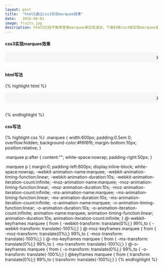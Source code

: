 ```yaml
---
layout: post
title:  "html5通过css3实现marquee效果"
date:   2016-08-01
image: fruits.jpg
description: html5已经不推荐使用marquee来实现滚动，下面利用css3来实现marquee滚动效果
---
```


#### css3实现marquee效果
<style>
.marquee {
    width: 100%;
    padding: 0.5em 0;
    margin: 0 auto;
    overflow: hidden;
    background-color: #f6f6f6;
    margin-bottom: 30px;
    position: relative;
    text-align: left;
}

.marquee p:after {
    content: "";
    white-space: nowrap;
    padding-right: 50px;
}

.marquee p {
    margin: 0;
    padding-left: 100%;
    display: inline-block;
    white-space: nowrap;
    -webkit-animation-name: marquee;
    -webkit-animation-timing-function: linear;
    -webkit-animation-duration: 10s;
    -webkit-animation-iteration-count: infinite;
    -moz-animation-name: marquee;
    -moz-animation-timing-function: linear;
    -moz-animation-duration: 10s;
    -moz-animation-iteration-count: infinite;
    -ms-animation-name: marquee;
    -ms-animation-timing-function: linear;
    -ms-animation-duration: 10s;
    -ms-animation-iteration-count: infinite;
    -o-animation-name: marquee;
    -o-animation-timing-function: linear;
    -o-animation-duration: 10s;
    -o-animation-iteration-count: infinite;
    animation-name: marquee;
    animation-timing-function: linear;
    animation-duration: 10s;
    animation-iteration-count: infinite;
    text-align: left;
}

@-webkit-keyframes marquee {
    from {
        -webkit-transform: translate(0);
    }

    to {
        -webkit-transform: translate(-150%);
    }
}

@-moz-keyframes marquee {
    from {
        -moz-transform: translate(0);
    }

    to {
        -moz-transform: translate(-150%);
    }
}

@-ms-keyframes marquee {
    from {
        -ms-transform: translate(0);
    }

    to {
        -ms-transform: translate(-150%);
    }
}

@-o-keyframes marquee {
    from {
        -o-transform: translate(0);
    }

    to {
        -o-transform: translate(-150%);
    }
}

@keyframes marquee {
    from {
        transform: translate(0);
    }

    to {
        transform: translate(-150%);
    }
}
</style>
<div class="marquee">
<p>欢迎来到App Hack.</p>
</div>


#### html写法
{% highlight html %}
<div class="marquee">
<p>欢迎来到App Hack.</p>
</div>
{% endhighlight %}


#### css写法
{% highlight css %}
.marquee {
    width:600px;
    padding:0.5em 0;
    overflow:hidden;
    background-color:#f6f6f6;
    margin-bottom:10px;
    position:relative;
}

.marquee p:after {
    content:"";
    white-space:nowrap;
    padding-right:50px;
}

.marquee p {
    margin:0;
    padding-left:600px;
    display:inline-block;
    white-space:nowrap;
	-webkit-animation-name:marquee;
	-webkit-animation-timing-function:linear;
	-webkit-animation-duration:10s;
	-webkit-animation-iteration-count:infinite;
	-moz-animation-name:marquee;
	-moz-animation-timing-function:linear;
	-moz-animation-duration:10s;
	-moz-animation-iteration-count:infinite;
	-ms-animation-name:marquee;
	-ms-animation-timing-function:linear;
	-ms-animation-duration:10s;
	-ms-animation-iteration-count:infinite;
	-o-animation-name:marquee;
	-o-animation-timing-function:linear;
	-o-animation-duration:10s;
	-o-animation-iteration-count:infinite;
	animation-name:marquee;
	animation-timing-function:linear;
	animation-duration:10s;
	animation-iteration-count:infinite;
}
@-webkit-keyframes marquee {
    from   { -webkit-transform: translate(0%);}
    99%,to { -webkit-transform: translate(-100%);}
}
@-moz-keyframes marquee {
    from   { -moz-transform: translate(0%);}
    99%,to { -moz-transform: translate(-100%);}
}
@-ms-keyframes marquee {
    from   { -ms-transform: translate(0%);}
    99%,to { -ms-transform: translate(-100%);}
}
@-o-keyframes marquee {
    from   { -o-transform: translate(0%);}
    99%,to { -o-transform: translate(-100%);}
}
@keyframes marquee {
    from   { transform: translate(0%);}
    99%,to { transform: translate(-100%);}
}
{% endhighlight %}





